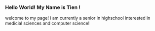 ### Hello World! My Name is Tien !

welcome to my page! 
i am currently a senior in highschool
interested in medicial sciences and computer science! 



